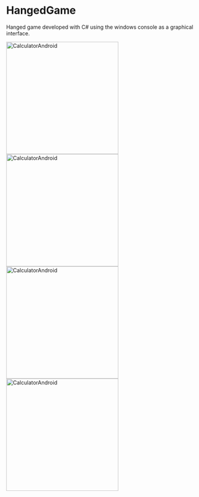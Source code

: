 # HangedGame
Hanged game developed with C# using the windows console as a graphical interface.


<img align="center" alt="CalculatorAndroid" width="300" src="https://i.gyazo.com/0783711f4db494b60389cbedfc1955f3.png">
<img align="center" alt="CalculatorAndroid" width="300" src="https://i.gyazo.com/5636b6693cc272912c7a759508d4812c.png">
<img align="center" alt="CalculatorAndroid" width="300" src="https://i.gyazo.com/7baeb83cc1af592dda58022007c9a6f0.png">
<img align="center" alt="CalculatorAndroid" width="300" src="https://i.gyazo.com/78e9b4e4a9275f552243aac9ac0741c8.png">
